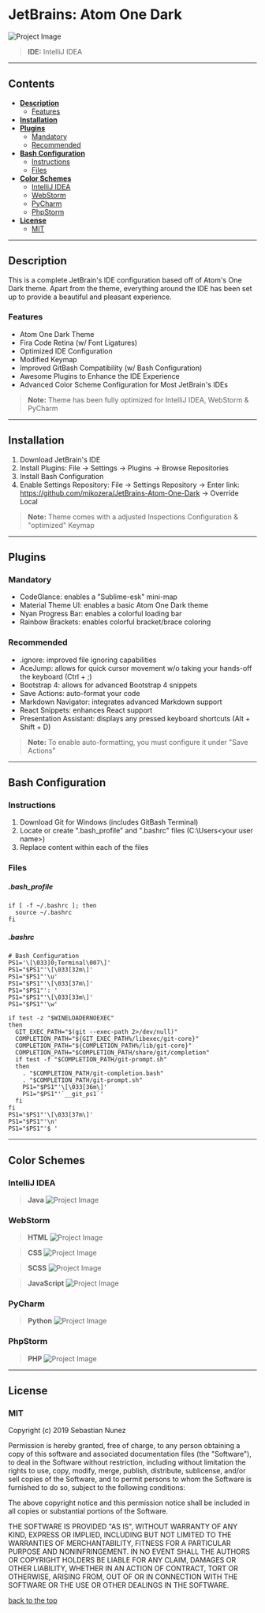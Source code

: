 # JetBrains: Atom One Dark

![Project Image](https://lh3.googleusercontent.com/mYzpNKYNA8o8xQqm7Ih1sQfPeRKi-Ns-4RGaB6bK-mwfRv2AbkOg7iBKr9WrB60ioB7vi5nhYeB-6i0j3TE0F1eRnTdsEy5wX2TjHw=w1867-h969-rw-no)

> **IDE:** IntelliJ IDEA

---

## **Contents**

- [**Description**](#description)
  - [Features](#features)
- [**Installation**](#installation)
- [**Plugins**](#plugins)
  - [Mandatory](#mandatory)
  - [Recommended](#recommended)
- [**Bash Configuration**](#bash-configuration)
  - [Instructions](#instructions)
  - [Files](#files)
- [**Color Schemes**](#color-schemes)
  - [IntelliJ IDEA](#intellij-idea)
  - [WebStorm](#webstorm)
  - [PyCharm](#pycharm)
  - [PhpStorm](#phpstorm)
- [**License**](#license)
  - [MIT](#mit)
  
---

## **Description**
This is a complete JetBrain's IDE configuration based off of Atom's One Dark theme. Apart from the theme, everything around the IDE has been set up to provide a beautiful and pleasant experience. 

### Features
- Atom One Dark Theme
- Fira Code Retina (w/ Font Ligatures)
- Optimized IDE Configuration
- Modified Keymap
- Improved GitBash Compatibility (w/ Bash Configuration)
- Awesome Plugins to Enhance the IDE Experience 
- Advanced Color Scheme Configuration for Most JetBrain's IDEs

> **Note:** Theme has been fully optimized for IntelliJ IDEA, WebStorm & PyCharm

---

## **Installation**
1. Download JetBrain's IDE
2. Install Plugins: File -> Settings -> Plugins -> Browse Repositories 
3. Install Bash Configuration
4. Enable Settings Repository: File -> Settings Repository -> Enter link: https://github.com/mikozera/JetBrains-Atom-One-Dark -> Override Local 

> **Note:** Theme comes with a adjusted Inspections Configuration & "optimized" Keymap

---

## **Plugins**

### Mandatory
- CodeGlance: enables a "Sublime-esk" mini-map
- Material Theme UI: enables a basic Atom One Dark theme
- Nyan Progress Bar: enables a colorful loading bar
- Rainbow Brackets: enables colorful bracket/brace coloring

### Recommended
- .ignore: improved file ignoring capabilities
- AceJump: allows for quick cursor movement w/o taking your hands-off the keyboard (Ctrl + ;)
- Bootstrap 4: allows for advanced Bootstrap 4 snippets
- Save Actions: auto-format your code 
- Markdown Navigator: integrates advanced Markdown support
- React Snippets: enhances React support
- Presentation Assistant: displays any pressed keyboard shortcuts (Alt + Shift + D)

> **Note:** To enable auto-formatting, you must configure it under "Save Actions"

---

## **Bash Configuration**

### Instructions
1. Download Git for Windows (includes GitBash Terminal)
2. Locate or create ".bash_profile" and ".bashrc" files (C:\Users\<your user name>)
3. Replace content within each of the files

### Files
##### .bash_profile
```
if [ -f ~/.bashrc ]; then
  source ~/.bashrc
fi
```

##### .bashrc
```
# Bash Configuration
PS1='\[\033]0;Terminal\007\]'
PS1="$PS1"'\[\033[32m\]' 
PS1="$PS1"'\u' 
PS1="$PS1"'\[\033[37m\]' 
PS1="$PS1"': ' 
PS1="$PS1"'\[\033[33m\]' 
PS1="$PS1"'\w' 

if test -z "$WINELOADERNOEXEC"
then
  GIT_EXEC_PATH="$(git --exec-path 2>/dev/null)"
  COMPLETION_PATH="${GIT_EXEC_PATH%/libexec/git-core}"
  COMPLETION_PATH="${COMPLETION_PATH%/lib/git-core}"
  COMPLETION_PATH="$COMPLETION_PATH/share/git/completion"
  if test -f "$COMPLETION_PATH/git-prompt.sh"
  then
    . "$COMPLETION_PATH/git-completion.bash"
    . "$COMPLETION_PATH/git-prompt.sh"
    PS1="$PS1"'\[\033[36m\]' 
    PS1="$PS1"'`__git_ps1`' 
  fi
fi
PS1="$PS1"'\[\033[37m\]' 
PS1="$PS1"'\n' 
PS1="$PS1"'$ ' 
```
---

## **Color Schemes**

### IntelliJ IDEA
> **Java** 
![Project Image](https://lh3.googleusercontent.com/tmuriilklF0aD6bPOkxEBGEa8ii2JCjBetBMW-0a91wcYiSLH_fsfBsdM8M76h8f2Xa6ltSyh9fZ0A=w1866-h969-rw-no)


### WebStorm
> **HTML**
![Project Image](https://lh3.googleusercontent.com/CbbAhtR4n-S1wMweHfyKHe06vv9cTJx32zI0HUW5apbqByVLawxHyFsJt6gj6Rb0FRCuB_JM05rLXF39j1IM3dFOFVj7YOBRjL5V=w1872-h969-rw-no)

> **CSS**
![Project Image](https://lh3.googleusercontent.com/12Z-HSwgx1tKG8TV9cGaiVnQPG_CRt7zk7uk9GT93r6pD9IIJ6kVECHbXfUpWNXUMhPUSGSpQzQsGS3h4vEs86QB8QdzqvvJY6sX=w1868-h969-rw-no)

> **SCSS** 
![Project Image](https://lh3.googleusercontent.com/eqPWMnVP99z7PoSPNoFz9XgwwL38kQBfH06mcgD1uYpDrjZ9xSVMhBnRIaxxYHqPE-y4sETQW6MXnhuWK7tbdF4ROVh_aSxLOXlU=w1867-h969-rw-no)

> **JavaScript** 
![Project Image](https://lh3.googleusercontent.com/vJBKtFMuFgzfMR0EBwJpuwgBm6SY5MYW_BA-cCXAI2c3rA6IJrPRazXwHtNgjEDboqUUVLrDy5BKO6rNe_9BH-I-Lv1oX5xDPY-l=w1870-h969-rw-no)


### PyCharm
> **Python**
![Project Image](https://lh3.googleusercontent.com/6KALxyKTrtqEZGJf4-7YIeFV9WOaxZSct7rOGMggKjmyeXwNpCWuzX68dBernUcA75cAFHC8S5rZQg=w1868-h969-rw-no)
 
 
### PhpStorm
> **PHP**
![Project Image](https://lh3.googleusercontent.com/LgUuEMoGoe-4fogIaY6ujxqOdVj4ooizMwn4wpGtRc-JhtGLL68l9PTJ7UJxv8jw7GT-2vTT9A_l2Dl-8YOkcOL79vpE6xT-nKbJcg=w1874-h969-rw-no)

---
## **License**

### MIT

Copyright (c) 2019 Sebastian Nunez

Permission is hereby granted, free of charge, to any person obtaining a copy
of this software and associated documentation files (the "Software"), to deal
in the Software without restriction, including without limitation the rights
to use, copy, modify, merge, publish, distribute, sublicense, and/or sell
copies of the Software, and to permit persons to whom the Software is
furnished to do so, subject to the following conditions:

The above copyright notice and this permission notice shall be included in all
copies or substantial portions of the Software.

THE SOFTWARE IS PROVIDED "AS IS", WITHOUT WARRANTY OF ANY KIND, EXPRESS OR
IMPLIED, INCLUDING BUT NOT LIMITED TO THE WARRANTIES OF MERCHANTABILITY,
FITNESS FOR A PARTICULAR PURPOSE AND NONINFRINGEMENT. IN NO EVENT SHALL THE
AUTHORS OR COPYRIGHT HOLDERS BE LIABLE FOR ANY CLAIM, DAMAGES OR OTHER
LIABILITY, WHETHER IN AN ACTION OF CONTRACT, TORT OR OTHERWISE, ARISING FROM,
OUT OF OR IN CONNECTION WITH THE SOFTWARE OR THE USE OR OTHER DEALINGS IN THE
SOFTWARE.

[back to the top](#jetbrains-atom-one-dark)
